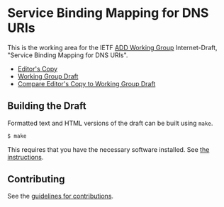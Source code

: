 # Service Binding Mapping for DNS URIs

This is the working area for the IETF [ADD Working Group](https://datatracker.ietf.org/wg/add/documents/) Internet-Draft, "Service Binding Mapping for DNS URIs".

* [Editor's Copy](https://ietf-wg-add.github.io/draft-ietf-add-svcb-dns/draft-ietf-add-svcb-dns.html)
* [Working Group Draft](https://tools.ietf.org/html/draft-ietf-add-svcb-dns)
* [Compare Editor's Copy to Working Group Draft](https://ietf-wg-add.github.io/draft-ietf-add-svcb-dns/draft-ietf-add-svcb-dns.diff)

## Building the Draft

Formatted text and HTML versions of the draft can be built using `make`.

```sh
$ make
```

This requires that you have the necessary software installed.  See
[the instructions](https://github.com/martinthomson/i-d-template/blob/master/doc/SETUP.md).


## Contributing

See the
[guidelines for contributions](https://github.com/ietf-wg-add/draft-ietf-add-svcb-dns/blob/main/CONTRIBUTING.md).
